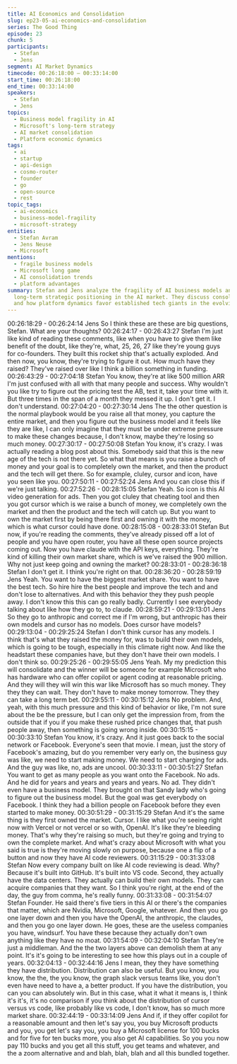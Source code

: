 ```yaml
---
title: AI Economics and Consolidation
slug: ep23-05-ai-economics-and-consolidation
series: The Good Thing
episode: 23
chunk: 5
participants:
  - Stefan
  - Jens
segment: AI Market Dynamics
timecode: 00:26:18:00 – 00:33:14:00
start_time: 00:26:18:00
end_time: 00:33:14:00
speakers:
  - Stefan
  - Jens
topics:
  - Business model fragility in AI
  - Microsoft's long-term strategy
  - AI market consolidation
  - Platform economic dynamics
tags:
  - ai
  - startup
  - api-design
  - cosmo-router
  - founder
  - go
  - open-source
  - rest
topic_tags:
  - ai-economics
  - business-model-fragility
  - microsoft-strategy
entities:
  - Stefan Avram
  - Jens Neuse
  - Microsoft
mentions:
  - fragile business models
  - Microsoft long game
  - AI consolidation trends
  - platform advantages
summary: Stefan and Jens analyze the fragility of AI business models and Microsoft's
  long-term strategic positioning in the AI market. They discuss consolidation trends
  and how platform dynamics favor established tech giants in the evolving AI landscape.
---
```



00:26:18:29 - 00:26:24:14
Jens
So I think these are these are big questions, Stefan. What are your thoughts?
00:26:24:17 - 00:26:43:27
Stefan
I'm just like kind of reading these comments, like when you have to give them like benefit of the
doubt, like they're, what, 25, 26, 27 like they're young guys for co-founders. They built this
rocket ship that's actually exploded. And then now, you know, they're trying to figure it out. How
much have they raised? They've raised over like I think a billion something in funding.
00:26:43:29 - 00:27:04:18
Stefan
You know, they're at like 500 million ARR I'm just confused with all with that many people and
success. Why wouldn't you like try to figure out the pricing test the AB, test it, take your time with
it. But three times in the span of a month they messed it up. I don't get it. I don't understand.
00:27:04:20 - 00:27:30:14
Jens
The the other question is the normal playbook would be you raise all that money, you capture
the entire market, and then you figure out the business model and it feels like they are like, I can
only imagine that they must be under extreme pressure to make these changes because, I don't
know, maybe they're losing so much money.
00:27:30:17 - 00:27:50:08
Stefan
You know, it's crazy. I was actually reading a blog post about this. Somebody said that this is the
new age of the tech is not there yet. So what that means is you raise a bunch of money and
your goal is to completely own the market, and then the product and the tech will get there. So
for example, cluley, cursor and icon, have you seen like you.
00:27:50:11 - 00:27:52:24
Jens
And you can close this if we're just talking.
00:27:52:26 - 00:28:15:05
Stefan
Yeah. So icon is this AI video generation for ads. Then you got cluley that cheating tool and then
you got cursor which is we raise a bunch of money, we completely own the market and then the
product and the tech will catch up. But you want to own the market first by being there first and
owning it with the money, which is what cursor could have done.
00:28:15:08 - 00:28:33:01
Stefan
But now, if you're reading the comments, they've already pissed off a lot of people and you have
open router, you have all these open source projects coming out. Now you have claude with the
API keys, everything. They're kind of killing their own market share, which is we've raised the
900 million. Why not just keep going and owning the market?
00:28:33:01 - 00:28:36:18
Stefan
I don't get it. I think you're right on that.
00:28:36:20 - 00:28:59:19
Jens
Yeah. You want to have the biggest market share. You want to have the best tech. So hire hire
the best people and improve the tech and and don't lose to alternatives. And with this behavior
they they push people away. I don't know this this can go really badly. Currently I see everybody
talking about like how they go to, to claude.
00:28:59:21 - 00:29:13:01
Jens
So they go to anthropic and correct me if I'm wrong, but anthropic has their own models and
cursor has no models. Does cursor have models?
00:29:13:04 - 00:29:25:24
Stefan
I don't think cursor has any models. I think that's what they raised the money for, was to build
their own models, which is going to be tough, especially in this climate right now. And like the
headstart these companies have, but they don't have their own models. I don't think so.
00:29:25:26 - 00:29:55:05
Jens
Yeah. My my prediction this will consolidate and the winner will be someone for example
Microsoft who has hardware who can offer copilot or agent coding at reasonable pricing. And
they will they will win this war like Microsoft has so much money. They they they can wait. They
don't have to make money tomorrow. They they can take a long term bet.
00:29:55:11 - 00:30:15:12
Jens
No problem. And, yeah, with this much pressure and this kind of behavior or like, I'm not sure
about the be the pressure, but I can only get the impression from, from the outside that if you if
you make these rushed price changes that, that push people away, then something is going
wrong inside.
00:30:15:15 - 00:30:33:10
Stefan
You know, it's crazy. And it just goes back to the social network or Facebook. Everyone's seen
that movie. I mean, just the story of Facebook's amazing, but do you remember very early on,
the business guy was like, we need to start making money. We need to start charging for ads.
And the guy was like, no, ads are uncool.
00:30:33:11 - 00:30:51:27
Stefan
You want to get as many people as you want onto the Facebook. No ads. And he did for years
and years and years and years. No ad. They didn't even have a business model. They brought
on that Sandy lady who's going to figure out the business model. But the goal was get
everybody on Facebook. I think they had a billion people on Facebook before they even started
to make money.
00:30:51:29 - 00:31:15:29
Stefan
And it's the same thing is they first owned the market. Cursor. I like what you're seeing right now
with Vercel or not vercel or so with, OpenAI. It's like they're bleeding money. That's why they're
raising so much, but they're going and trying to own the complete market. And what's crazy
about Microsoft with what you said is true is they're moving slowly on purpose, because one a
flip of a button and now they have AI code reviewers.
00:31:15:29 - 00:31:33:08
Stefan
Now every company built on like AI code reviewing is dead. Why? Because it's built into GitHub.
It's built into VS code. Second, they actually have the data centers. They actually can build their
own models. They can acquire companies that they want. So I think you're right, at the end of
the day, the guy from comma, he's really funny.
00:31:33:08 - 00:31:54:07
Stefan
Founder. He said there's five tiers in this AI or there's the companies that matter, which are
Nvidia, Microsoft, Google, whatever. And then you go one layer down and then you have the
OpenAI, the anthropic, the claudes, and then you go one layer down. He goes, these are the
useless companies you have, windsurf. You have these because they actually don't own
anything like they have no moat.
00:31:54:09 - 00:32:04:10
Stefan
They're just a middleman. And the the two layers above can demolish them at any point. It's it's
going to be interesting to see how this plays out in a couple of years.
00:32:04:13 - 00:32:44:16
Jens
I mean, they they have something they have distribution. Distribution can also be useful. But
you know, you know, the the, the you know, the graph slack versus teams like, you don't even
have need to have a, a better product. If you have the distribution, you can you can absolutely
win. But in this case, what it what it means is, I think it's it's, it's no comparison if you think about
the distribution of cursor versus vs code, like probably like vs code, I don't know, has so much
more market share.
00:32:44:19 - 00:33:14:09
Jens
And if, if they offer copilot for a reasonable amount and then let's say you, you buy Microsoft
products and you, you get let's say you, you buy a Microsoft license for 100 bucks and for five
for ten bucks more, you also get AI capabilities. So you you now pay 110 bucks and you get all
this stuff, you get teams and whatever, and the a zoom alternative and and blah, blah, blah and
all this bundled together.